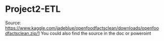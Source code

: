 # Project2-ETL
Source: https://www.kaggle.com/jadeblue/openfoodfactsclean/downloads/openfoodfactsclean.zip/1
You could also find the source in the doc or poweroint 
